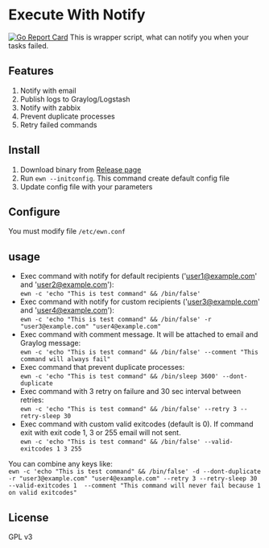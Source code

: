 # Execute With Notify
[![Go Report Card](https://goreportcard.com/badge/github.com/larrabee/ewn-go)](https://goreportcard.com/report/github.com/larrabee/ewn-go)
This is wrapper script, what can notify you when your tasks failed.

## Features
1. Notify with email
2. Publish logs to Graylog/Logstash
3. Notify with zabbix
4. Prevent duplicate processes
5. Retry failed commands


## Install
1. Download binary from [Release page](https://github.com/larrabee/ewn-go/releases)
2. Run `ewn --initconfig`. This command create default config file
3. Update config file with your parameters
## Configure
You must modify file `/etc/ewn.conf`

## usage

* Exec command with notify for default recipients ('user1@example.com' and 'user2@example.com'):  
`ewn -c 'echo "This is test command" && /bin/false'`  
* Exec command with notify for custom recipients ('user3@example.com' and 'user4@example.com'):  
`ewn -c 'echo "This is test command" && /bin/false' -r "user3@example.com" "user4@example.com"`  
* Exec command with comment message. It will be attached to email and Graylog message:  
`ewn -c 'echo "This is test command" && /bin/false' --comment "This command will always fail"`    
* Exec command that prevent duplicate processes:  
`ewn -c 'echo "This is test command" && /bin/sleep 3600' --dont-duplicate`  
* Exec command with 3 retry on failure and 30 sec interval between retries:  
`ewn -c 'echo "This is test command" && /bin/false' --retry 3 --retry-sleep 30`  
* Exec command with custom valid exitcodes (default is 0). If command exit with exit code 1, 3 or 255 email will not sent.  
`ewn -c 'echo "This is test command" && /bin/false' --valid-exitcodes 1 3 255`  

You can combine any keys like:  
`ewn -c 'echo "This is test command" && /bin/false' -d --dont-duplicate -r "user3@example.com" "user4@example.com" --retry 3 --retry-sleep 30 --valid-exitcodes 1  --comment "This command will never fail because 1 on valid exitcodes"`  

## License
GPL v3
